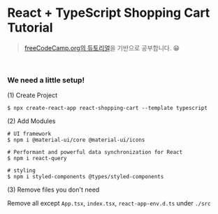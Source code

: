 # React + TypeScript Shopping Cart Tutorial

> [freeCodeCamp.org의 듀토리얼](https://www.youtube.com/watch?v=sfmL6bGbiN8)을 기반으로 공부합니다. 😁

<br />

### We need a little setup!

(1) Create Project

```npm
$ npx create-react-app react-shopping-cart --template typescript
```

(2) Add Modules

```npm
# UI framework
$ npm i @material-ui/core @material-ui/icons

# Performant and powerful data synchronization for React
$ npm i react-query

# styling
$ npm i styled-components @types/styled-components
```

(3) Remove files you don't need

Remove all except `App.tsx`, `index.tsx`, `react-app-env.d.ts` under `./src`
